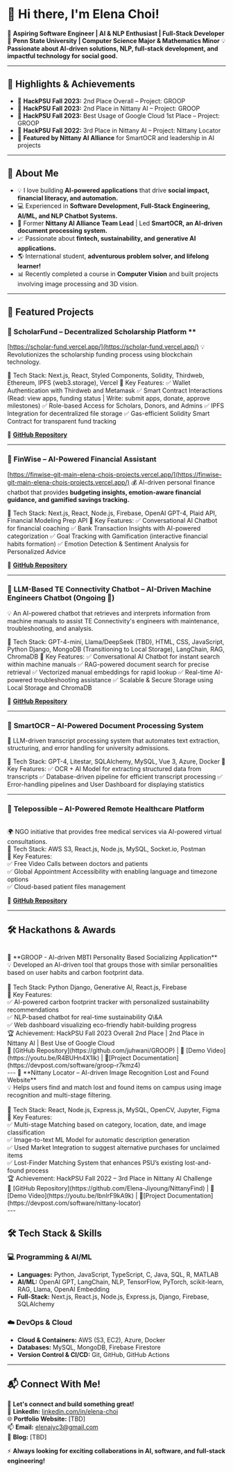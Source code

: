 

<!--
**Elena-Jiyoung/Elena-Jiyoung** is a ✨ _special_ ✨ repository because its `README.md` (this file) appears on your GitHub profile.

Here are some ideas to get you started:

- 🔭 I’m currently working on ...
- 🌱 I’m currently learning ...
- 👯 I’m looking to collaborate on ...
- 🤔 I’m looking for help with ...
- 💬 Ask me about ...
- 📫 How to reach me: ...
- 😄 Pronouns: ...
- ⚡ Fun fact: ...
-->
<!--
**Elena-Jiyoung/Elena-Jiyoung** is a ✨ _special_ ✨ repository because its `README.md` (this file) appears on your GitHub profile.
-->

# 👋 Hi there, I'm Elena Choi!

🚀 **Aspiring Software Engineer | AI & NLP Enthusiast | Full-Stack Developer**
📍 **Penn State University | Computer Science Major & Mathematics Minor**
💡 **Passionate about AI-driven solutions, NLP, full-stack development, and impactful technology for social good.**

---

## 🏅 Highlights & Achievements

* 🥈 **HackPSU Fall 2023:** 2nd Place Overall – Project: GROOP
* 🥈 **HackPSU Fall 2023:** 2nd Place in Nittany AI – Project: GROOP
* 🥈 **HackPSU Fall 2023:** Best Usage of Google Cloud 1st Place – Project: GROOP
* 🥉 **HackPSU Fall 2022:** 3rd Place in Nittany AI – Project: Nittany Locator
* 📣 **Featured by Nittany AI Alliance** for SmartOCR and leadership in AI projects

---

## 🌟 About Me

* 💡 I love building **AI-powered applications** that drive **social impact, financial literacy, and automation.**
* 💻 Experienced in **Software Development, Full-Stack Engineering, AI/ML, and NLP Chatbot Systems.**
* 🚀 Former **Nittany AI Alliance Team Lead** | Led **SmartOCR, an AI-driven document processing system.**
* 📈 Passionate about **fintech, sustainability, and generative AI applications.**
* 🌎 International student, **adventurous problem solver, and lifelong learner!**
* 📊 Recently completed a course in **Computer Vision** and built projects involving image processing and 3D vision.

---

## 🚀 Featured Projects

### 🔹 ScholarFund – Decentralized Scholarship Platform \*\*

[https://scholar-fund.vercel.app/](https://scholar-fund.vercel.app/)
💡 Revolutionizes the scholarship funding process using blockchain technology.

🔹 Tech Stack: Next.js, React, Styled Components, Solidity, Thirdweb, Ethereum, IPFS (web3.storage), Vercel
🔹 Key Features:
✅ Wallet Authentication with Thirdweb and Metamask
✅ Smart Contract Interactions (Read: view apps, funding status | Write: submit apps, donate, approve milestones)
✅ Role-based Access for Scholars, Donors, and Admins
✅ IPFS Integration for decentralized file storage
✅ Gas-efficient Solidity Smart Contract for transparent fund tracking

🔗 **[GitHub Repository](https://github.com/Elena-Jiyoung/ScholarFund)**

---

### 🔹 FinWise – AI-Powered Financial Assistant

[https://finwise-git-main-elena-chois-projects.vercel.app/](https://finwise-git-main-elena-chois-projects.vercel.app/)
💰 AI-driven personal finance chatbot that provides **budgeting insights, emotion-aware financial guidance, and gamified savings tracking.**

🔹 Tech Stack: Next.js, React, Node.js, Firebase, OpenAI GPT-4, Plaid API, Financial Modeling Prep API
🔹 Key Features:
✅ Conversational AI Chatbot for financial coaching
✅ Bank Transaction Insights with AI-powered categorization
✅ Goal Tracking with Gamification (interactive financial habits formation)
✅ Emotion Detection & Sentiment Analysis for Personalized Advice

🔗 **[GitHub Repository](https://github.com/Elena-Jiyoung/FinWise)**

---

### 🔹 **LLM-Based TE Connectivity Chatbot – AI-Driven Machine Engineers Chatbot (Ongoing 🚀)**

💡 An AI-powered chatbot that retrieves and interprets information from machine manuals to assist TE Connectivity's engineers with maintenance, troubleshooting, and analysis.

🔹 Tech Stack: GPT-4-mini, Llama/DeepSeek (TBD), HTML, CSS, JavaScript, Python Django, MongoDB (Transitioning to Local Storage), LangChain, RAG, ChromaDB
🔹 Key Features:
✅ Conversational AI Chatbot for instant search within machine manuals
✅ RAG-powered document search for precise retrieval
✅ Vectorized manual embeddings for rapid lookup
✅ Real-time AI-powered troubleshooting assistance
✅ Scalable & Secure Storage using Local Storage and ChromaDB

🔗 **[GitHub Repository](https://github.com/rudrabengali/TE-Connectivity-Chatbot)**

---

### 🔹 **SmartOCR – AI-Powered Document Processing System**

📄 LLM-driven transcript processing system that automates text extraction, structuring, and error handling for university admissions.

🔹 Tech Stack: GPT-4, Litestar, SQLAlchemy, MySQL, Vue 3, Azure, Docker
🔹 Key Features:
✅ OCR + AI Model for extracting structured data from transcripts
✅ Database-driven pipeline for efficient transcript processing
✅ Error-handling pipelines and User Dashboard for displaying statistics

---

### 🔹 **Telepossible – AI-Powered Remote Healthcare Platform**
<br>
🌍 NGO initiative that provides free medical services via AI-powered virtual consultations.
<br>
🔹 Tech Stack: AWS S3, React.js, Node.js, MySQL, Socket.io, Postman <br>
🔹 Key Features: <br>
✅ Free Video Calls between doctors and patients <br>
✅ Global Appointment Accessibility with enabling language and timezone options <br>
✅ Cloud-based patient files management <br>

🔗 **[GitHub Repository](https://github.com/jiwoongjeon/Felicity/tree/main)**

---

## 🛠️ Hackathons & Awards
<br>
🥈 **GROOP - AI-driven MBTI Personality Based Socializing Application** <br>
💡 Developed an AI-driven tool that groups those with similar personalities based on user habits and carbon footprint data. <br>
<br>
🔹 Tech Stack: Python Django, Generative AI, React.js, Firebase <br>
🔹 Key Features: <br>
✅ AI-powered carbon footprint tracker with personalized sustainability recommendations <br>
✅ NLP-based chatbot for real-time sustainability Q\&A <br> 
✅ Web dashboard visualizing eco-friendly habit-building progress <br>
🏆 Achievement: HackPSU Fall 2023 Overall 2nd Place | 2nd Place in Nittany AI | Best Use of Google Cloud <br>
🔗 [GitHub Repository](https://github.com/juhwani/GROOP) | 🎥 [Demo Video](https://youtu.be/R4BUHn4X1lk) | 📝[Project Documentation](https://devpost.com/software/groop-r7kmz4) <br>
---
🥈 **Nittany Locator – AI-driven Image Recognition Lost and Found Website** <br>
💡 Helps users find and match lost and found items on campus using image recognition and multi-stage filtering. <br>
<br>
🔹 Tech Stack: React, Node.js, Express.js, MySQL, OpenCV, Jupyter, Figma <br>
🔹 Key Features: <br>
✅ Multi-stage Matching based on category, location, date, and image classification <br>
✅ Image-to-text ML Model for automatic description generation <br>
✅ Used Market Integration to suggest alternative purchases for unclaimed items <br>
✅ Lost-Finder Matching System that enhances PSU’s existing lost-and-found process <br>
🏆 Achievement: HackPSU Fall 2022 – 3rd Place in Nittany AI Challenge <br>
🔗 [GitHub Repository](https://github.com/Elena-Jiyoung/NittanyFind) | 🎥 [Demo Video](https://youtu.be/lbnIrF9kA9k) | 📝[Project Documentation](https://devpost.com/software/nittany-locator)
<br>
---

## 🛠️ Tech Stack & Skills

### 💻 Programming & AI/ML

* **Languages:** Python, JavaScript, TypeScript, C, Java, SQL, R, MATLAB
* **AI/ML:** OpenAI GPT, LangChain, NLP, TensorFlow, PyTorch, scikit-learn, RAG, Llama, OpenAI Embedding
* **Full-Stack:** Next.js, React.js, Node.js, Express.js, Django, Firebase, SQLAlchemy

### ☁️ DevOps & Cloud

* **Cloud & Containers:** AWS (S3, EC2), Azure, Docker
* **Databases:** MySQL, MongoDB, Firebase Firestore
* **Version Control & CI/CD:** Git, GitHub, GitHub Actions

---

## 📬 Connect With Me!

💼 **Let's connect and build something great!** <br>
🔗 **LinkedIn:** [linkedin.com/in/elena-choi](#) <br>
🌐 **Portfolio Website:** \[TBD] <br>
📫 **Email:** [elenajyc3@gmail.com](mailto:elenajyc3@gmail.com) <br>
📝 **Blog:** \[TBD] <br>

⚡ **Always looking for exciting collaborations in AI, software, and full-stack engineering!**
